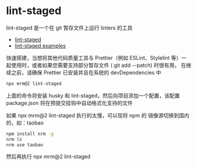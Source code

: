 # lint-staged

lint-staged 是一个在 git 暂存文件上运行 linters 的工具

- [lint-staged](https://github.com/okonet/lint-staged)
- [lint-staged examples](https://github.com/okonet/lint-staged#examples)

快速搭建，当想将其他代码质量工具与 Prettier（例如 ESLint、Stylelint 等）一起使用时，或者如果您需要支持部分暂存文件 ( git add --patch) 时很有用，
在继续之前，请确保 Prettier 已安装并且在系统的 devDependencies 中

``` bash
npx mrm@2 lint-staged
```

上面的命令将安装 husky 和​ ​lint-staged，然后向项目添加一个配置，该配置 package.json 将在预提交挂钩中自动格式化支持的文件

如果 npx mrm@2 lint-staged 执行的太慢，可以现将 npm 的 镜像源切换到国内的，如：taobao

``` bash
npm install nrm -g
nrm ls
nrm use taobao
```

然后再执行 npx mrm@2 lint-staged
